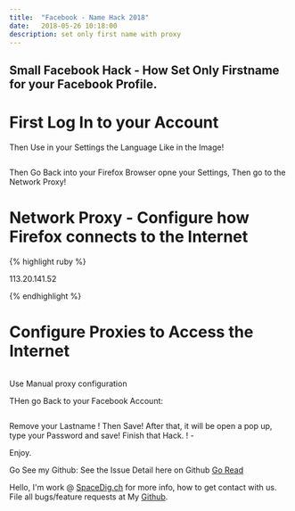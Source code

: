 ```yaml
---
title:  "Facebook - Name Hack 2018"
date:   2018-05-26 10:18:00
description: set only first name with proxy
---
```

<h2 id="this-post-is-the-last-of-a-series-of-posts-in-which-i-write-about-the-observable-type-in-the-first-post-we-went-ahead-writing-an-observable-from-scratch-in-order-to-fully-understand-it-we-then-explored-how-to-create-observables-from-values-arrays-dom-events-and-promises-this-time-well-focus-on-compositions-by-rewriting-some-basic-composition-operators">Small Facebook Hack - How Set Only Firstname for your Facebook Profile.</h2>

<h1>First Log In to your Account</h1>


Then Use in your Settings the Language 
Like in the Image! 

<img class="card-img-top" src="https://spaceg.github.io/works/assets/images/facebook-q.jpg" alt="">



Then Go Back into your Firefox Browser opne your Settings, Then go to the Network Proxy! 

<h1>Network Proxy - Configure how Firefox connects to the Internet</h1>

{% highlight ruby %}

113.20.141.52

{% endhighlight %}


<h1>Configure Proxies to Access the Internet</h1>
<img class="card-img-top" src="https://spaceg.github.io/works/assets/images/proxy-firefox.jpg" alt="">

Use Manual proxy configuration

THen go Back to your Facebook Account: 


<img class="card-img-top" src="https://spaceg.github.io/works/assets/images/facebook-q2-2.jpg" alt="">


Remove your Lastname ! Then Save! After that, it will be open a pop up, type your Password and save! Finish that Hack. ! - 

Enjoy. 


Go See my Github: 
See the Issue Detail here on Github <a href="https://github.com/SpaceG/">Go Read</a> 





 Hello, I'm work @ [SpaceDig.ch][spacedig] for more info, how to get contact with us. File all bugs/feature requests at My  [Github][jekyll-gh].

[jekyll-gh]: https://github.com/spaceg
[spacedig]:    http://spacedig.ch
